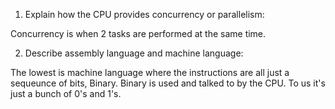 <!-- Answers to the Short Answer Essay Questions go here -->

1. Explain how the CPU provides concurrency or parallelism:

  Concurrency is when 2 tasks are performed at the same time.

2. Describe assembly language and machine language:

  The lowest is machine language where the instructions are all just a sequeunce of bits, Binary. Binary is used and talked to by the CPU. To us it's just a bunch of 0's and 1's.
